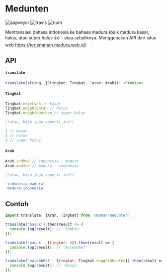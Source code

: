 # Medunten
![appveyor](https://img.shields.io/appveyor/tests/maman/medunten.svg?style=flat-square&logo=appveyor)
![travis](https://img.shields.io/travis/tests/maman/medunten.svg?style=flat-square&logo=travis)
![npm](https://img.shields.io/npm/v/maman/medunten.svg)

Mentranslasi bahasa indonesia ke bahasa madura (baik madura kasar, halus, atau super halus 👍) - atau sebaliknya. Menggunakan API dari situs web https://terjemahan.madura.web.id/

## API

#### `translate`

```ts
translate(string, {?tingkat: Tingkat, ?arah: Arah}): <Promise>
```

#### `Tingkat`

```ts
Tingkat.enjeLyah // kasar
Tingkat.engghiEnten // halus
Tingkat.engghiBunthen // super halus

/*atau, bisa juga seperti ini*/

1 // kasar
2 // halus
3 // super halus
```

#### `Arah`

```ts
Arah.indMad // indonesia - madura
Arah.madInd // madura - indonesia

/*atau, bisa juga seperti ini*/

'indonesia-madura'
'madura-indonesia'
```

## Contoh

```js
import translate, {Arah, Tingkat} from '@maman/medunten';

translate('masuk').then(result => {
  console.log(result); // 'lebbhu'
});

translate('masuk', {tingkat: 3}).then(result => {
  console.log(result); // 'malebbhet'
});

translate('malebbhet', {tingkat: Tingkat.engghiBhunten}).then(result => {
  console.log(result); // 'masuk'
});
```